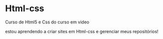 # Html-css
 Curso de Html5 e Css do curso em video

 estou aprendendo a criar sites em Html-css e gerenciar meus repositórios!
